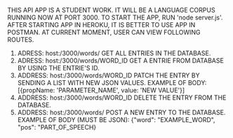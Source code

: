 THIS API APP IS A STUDENT WORK. IT WILL BE A LANGUAGE CORPUS RUNNING NOW AT PORT 3000.
TO START THE APP, RUN 'node server.js'. AFTER STARTING APP IN HEROKU,
IT IS BETTER TO USE APP IN POSTMAN.
AT CURRENT MOMENT, USER CAN VIEW FOLLOWING ROUTES.

1. ADRESS: host:/3000/words/
   GET ALL ENTRIES IN THE DATABASE.
2. ADRESS: host:/3000/words/WORD_ID
   GET A ENTRIE FROM DATABASE BY USING THE ENTRIE'S ID.
3. ADDRESS: host:/3000/words/WORD_ID
   PATCH THE ENTRY BY SENDING A LIST WITH NEW JSON VALUES.
   EXAMPLE OF BODY: [{propName: 'PARAMETER_NAME', value: 'NEW VALUE'}]
4. ADDRESS: host:/3000/words/WORD_ID
   DELETE THE ENTRY FROM THE DATABASE.
5. ADDRESS: host:/3000/words/
   POST A NEW ENTRY TO THE DATABASE.
   EXAMPLE OF BODY (MUST BE JSON): {"word": "EXAMPLE_WORD", "pos": "PART_OF_SPEECH}
